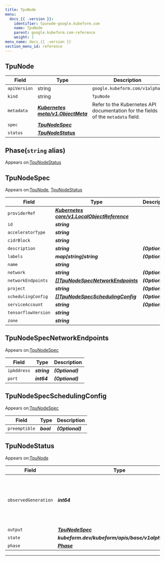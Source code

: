 ```yaml
---
title: TpuNode
menu:
  docs_{{ .version }}:
    identifier: tpunode-google.kubeform.com
    name: TpuNode
    parent: google.kubeform.com-reference
    weight: 1
menu_name: docs_{{ .version }}
section_menu_id: reference
---
```


## TpuNode
| Field | Type | Description |
| ------ | ----- | ----------- |
| `apiVersion` | string | `google.kubeform.com/v1alpha1` |
|    `kind` | string | `TpuNode` |
| `metadata` | ***[Kubernetes meta/v1.ObjectMeta](https://v1-18.docs.kubernetes.io/docs/reference/generated/kubernetes-api/v1.18/#objectmeta-v1-meta)***|Refer to the Kubernetes API documentation for the fields of the `metadata` field.|
| `spec` | ***[TpuNodeSpec](#tpunodespec)***||
| `status` | ***[TpuNodeStatus](#tpunodestatus)***||
## Phase(`string` alias)

Appears on:[TpuNodeStatus](#tpunodestatus)

## TpuNodeSpec

Appears on:[TpuNode](#tpunode), [TpuNodeStatus](#tpunodestatus)

| Field | Type | Description |
| ------ | ----- | ----------- |
| `providerRef` | ***[Kubernetes core/v1.LocalObjectReference](https://v1-18.docs.kubernetes.io/docs/reference/generated/kubernetes-api/v1.18/#localobjectreference-v1-core)***||
| `id` | ***string***||
| `acceleratorType` | ***string***||
| `cidrBlock` | ***string***||
| `description` | ***string***| ***(Optional)*** |
| `labels` | ***map[string]string***| ***(Optional)*** |
| `name` | ***string***||
| `network` | ***string***| ***(Optional)*** |
| `networkEndpoints` | ***[[]TpuNodeSpecNetworkEndpoints](#tpunodespecnetworkendpoints)***| ***(Optional)*** |
| `project` | ***string***| ***(Optional)*** |
| `schedulingConfig` | ***[[]TpuNodeSpecSchedulingConfig](#tpunodespecschedulingconfig)***| ***(Optional)*** |
| `serviceAccount` | ***string***| ***(Optional)*** |
| `tensorflowVersion` | ***string***||
| `zone` | ***string***||
## TpuNodeSpecNetworkEndpoints

Appears on:[TpuNodeSpec](#tpunodespec)

| Field | Type | Description |
| ------ | ----- | ----------- |
| `ipAddress` | ***string***| ***(Optional)*** |
| `port` | ***int64***| ***(Optional)*** |
## TpuNodeSpecSchedulingConfig

Appears on:[TpuNodeSpec](#tpunodespec)

| Field | Type | Description |
| ------ | ----- | ----------- |
| `preemptible` | ***bool***| ***(Optional)*** |
## TpuNodeStatus

Appears on:[TpuNode](#tpunode)

| Field | Type | Description |
| ------ | ----- | ----------- |
| `observedGeneration` | ***int64***| ***(Optional)*** Resource generation, which is updated on mutation by the API Server.|
| `output` | ***[TpuNodeSpec](#tpunodespec)***| ***(Optional)*** |
| `state` | ***kubeform.dev/kubeform/apis/base/v1alpha1.State***| ***(Optional)*** |
| `phase` | ***[Phase](#phase)***| ***(Optional)*** |
---

